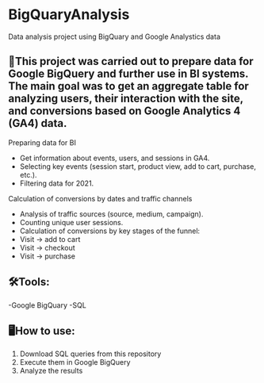 # BigQuaryAnalysis
Data analysis project using BigQuary and Google Analystics data

## 📌This project was carried out to prepare data for Google BigQuery and further use in BI systems. The main goal was to get an aggregate table for analyzing users, their interaction with the site, and conversions based on Google Analytics 4 (GA4) data.
Preparing data for BI 
- Get information about events, users, and sessions in GA4. 
- Selecting key events (session start, product view, add to cart, purchase, etc.). 
- Filtering data for 2021.

Calculation of conversions by dates and traffic channels 
- Analysis of traffic sources (source, medium, campaign). 
- Counting unique user sessions. 
- Calculation of conversions by key stages of the funnel: 
 - Visit → add to cart 
 - Visit → checkout 
 - Visit → purchase
   
## 🛠️Tools:
-Google BigQuary
-SQL

## 🖥️How to use:
1. Download SQL queries from this repository  
2. Execute them in Google BigQuery  
3. Analyze the results

